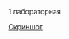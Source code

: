 1 лабораторная


[Скриншот](https://github.com/warmike01/Skyware_Group/blob/master/Screenshot%20from%202023-09-17%2016-44-55.png)
